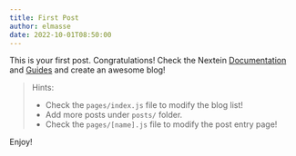 ```yaml
---
title: First Post
author: elmasse
date: 2022-10-01T08:50:00
---
```


This is your first post. Congratulations! Check the Nextein [Documentation](https://nextein.elmasse.io/docs) and [Guides](https://nextein.elmasse.io/guides) and create an awesome blog!

> Hints:
> - Check the `pages/index.js` file to modify the blog list! 
> - Add more posts under `posts/` folder.
> - Check the `pages/[name].js` file to modify the post entry page!

Enjoy!
